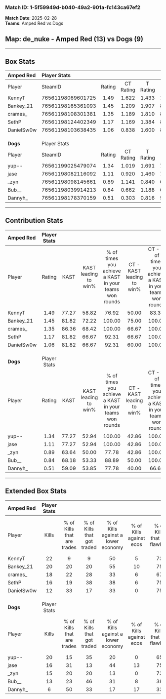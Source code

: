 ### Match ID: 1-5f59949d-b040-49a2-901a-fc143ca67ef2  
**Match Date**: 2025-02-28  
**Teams**: Amped Red vs Dogs  

## **Map**: de_nuke - Amped Red (13) vs Dogs (9)  
---  

## Box Stats  

| **Amped Red** | Player Stats      |        |           |          |       |       |       |         |        |      |     |
| :- | :- | :-: | :-: | :-: | :-: | :-: | :-: | :-: | :-: | :-: | :-: |
| Player        | SteamID           | Rating | CT Rating | T Rating | KAST  |  ADR  | Kills | Assists | Deaths | K/D  | HS% |
| KennyT        | 76561198069601725 |  1.49  |   1.622   |  1.433   | 77.27 | 87.2  |  22   |    2    |   12   | 1.83 | 22  |
| Bankey_21     | 76561198165361093 |  1.45  |   1.209   |  1.907   | 81.82 | 101.5 |  20   |   10    |   15   | 1.33 | 60  |
| crames_       | 76561198108301381 |  1.35  |   1.189   |  1.810   | 86.36 | 94.5  |  18   |    8    |   16   | 1.13 | 44  |
| SethP         | 76561198124402349 |  1.17  |   1.169   |  1.384   | 81.82 | 72.5  |  16   |    3    |   15   | 1.07 | 43  |
| DanielSw0w    | 76561198103638435 |  1.06  |   0.838   |  1.600   | 81.82 | 62.7  |  12   |    5    |   12   | 1.00 | 41  |
|               |                   |        |           |          |       |       |       |         |        |      |     |
|               |                   |        |           |          |       |       |       |         |        |      |     |
|               |                   |        |           |          |       |       |       |         |        |      |     |
| **Dogs**      | Player Stats      |        |           |          |       |       |       |         |        |      |     |
| Player        | SteamID           | Rating | CT Rating | T Rating | KAST  |  ADR  | Kills | Assists | Deaths | K/D  | HS% |
| yup--         | 76561199025479074 |  1.34  |   1.019   |  1.691   | 77.27 | 115.1 |  20   |    4    |   19   | 1.05 | 60  |
| jase          | 76561198082116092 |  1.11  |   0.920   |  1.460   | 77.27 | 79.5  |  16   |    4    |   17   | 0.94 | 37  |
| _zyn          | 76561198098145661 |  0.89  |   1.141   |  0.840   | 63.64 | 55.1  |  15   |    2    |   17   | 0.88 | 73  |
| Bub__         | 76561198039914213 |  0.84  |   0.662   |  1.188   | 68.18 | 54.3  |  13   |    2    |   17   | 0.76 | 53  |
| Dannyh_       | 76561198178370159 |  0.51  |   0.303   |  0.816   | 59.09 | 56.4  |   6   |    8    |   18   | 0.33 | 50  |
---  

## Contribution Stats  

| **Amped Red** | Player Stats |       |                      |                                                        |                           |                                                             |                          |                                                            |
| :- | :-: | :-: | :-: | :-: | :-: | :-: | :-: | :-: |
| Player        |    Rating    | KAST  | KAST leading to win% | % of times you achieve a KAST in your teams won rounds | CT - KAST leading to win% | CT - % of times you achieve a KAST in your teams won rounds | T - KAST leading to win% | T - % of times you achieve a KAST in your teams won rounds |
| KennyT        |     1.49     | 77.27 |        58.82         |                         76.92                          |           50.00           |                            83.33                            |          71.43           |                           71.43                            |
| Bankey_21     |     1.45     | 81.82 |        72.22         |                         100.00                         |           75.00           |                           100.00                            |          70.00           |                           100.00                           |
| crames_       |     1.35     | 86.36 |        68.42         |                         100.00                         |           66.67           |                           100.00                            |          70.00           |                           100.00                           |
| SethP         |     1.17     | 81.82 |        66.67         |                         92.31                          |           66.67           |                           100.00                            |          66.67           |                           85.71                            |
| DanielSw0w    |     1.06     | 81.82 |        66.67         |                         92.31                          |           60.00           |                           100.00                            |          75.00           |                           85.71                            |
|               |              |       |                      |                                                        |                           |                                                             |                          |                                                            |
|               |              |       |                      |                                                        |                           |                                                             |                          |                                                            |
|               |              |       |                      |                                                        |                           |                                                             |                          |                                                            |
| **Dogs**      | Player Stats |       |                      |                                                        |                           |                                                             |                          |                                                            |
| Player        |    Rating    | KAST  | KAST leading to win% | % of times you achieve a KAST in your teams won rounds | CT - KAST leading to win% | CT - % of times you achieve a KAST in your teams won rounds | T - KAST leading to win% | T - % of times you achieve a KAST in your teams won rounds |
| yup--         |     1.34     | 77.27 |        52.94         |                         100.00                         |           42.86           |                           100.00                            |          60.00           |                           100.00                           |
| jase          |     1.11     | 77.27 |        52.94         |                         100.00                         |           42.86           |                           100.00                            |          60.00           |                           100.00                           |
| _zyn          |     0.89     | 63.64 |        50.00         |                         77.78                          |           42.86           |                           100.00                            |          57.14           |                           66.67                            |
| Bub__         |     0.84     | 68.18 |        53.33         |                         88.89                          |           50.00           |                           100.00                            |          55.56           |                           83.33                            |
| Dannyh_       |     0.51     | 59.09 |        53.85         |                         77.78                          |           40.00           |                            66.67                            |          62.50           |                           83.33                            |
---  

## Extended Box Stats  

| **Amped Red** | Player Stats |                            |                            |                                    |                         |                              |                                 |        |                             |                                     |                          |                               |                            |
| :- | :-: | :-: | :-: | :-: | :-: | :-: | :-: | :-: | :-: | :-: | :-: | :-: | :-: |
| Player        |    Kills     | % of Kills that are trades | % of Kills that got traded | % of Kills against a lower economy | % of Kills against ecos | % of Kills that are flawless | % of Kills that are close duels | Deaths | % of Deaths that get traded | % of Deaths against a lower economy | % of Deaths against ecos | % of Deaths that are flawless | % of Deaths that are close |
| KennyT        |      22      |             9              |             9              |                 50                 |            5            |              73              |                5                |   12   |             25              |                 42                  |            8             |              92               |             0              |
| Bankey_21     |      20      |             20             |             20             |                 55                 |           10            |              75              |                5                |   15   |             20              |                 33                  |            0             |              67               |             7              |
| crames_       |      18      |             22             |             28             |                 33                 |            6            |              67              |                6                |   16   |             31              |                 38                  |            6             |              38               |             6              |
| SethP         |      16      |             19             |             38             |                 38                 |            6            |              75              |                6                |   15   |             27              |                 27                  |            0             |              60               |             7              |
| DanielSw0w    |      12      |             33             |             17             |                 33                 |            0            |              75              |                0                |   12   |             42              |                 42                  |            0             |              67               |             8              |
|               |              |                            |                            |                                    |                         |                              |                                 |        |                             |                                     |                          |                               |                            |
|               |              |                            |                            |                                    |                         |                              |                                 |        |                             |                                     |                          |                               |                            |
|               |              |                            |                            |                                    |                         |                              |                                 |        |                             |                                     |                          |                               |                            |
| **Dogs**      | Player Stats |                            |                            |                                    |                         |                              |                                 |        |                             |                                     |                          |                               |                            |
| Player        |    Kills     | % of Kills that are trades | % of Kills that got traded | % of Kills against a lower economy | % of Kills against ecos | % of Kills that are flawless | % of Kills that are close duels | Deaths | % of Deaths that get traded | % of Deaths against a lower economy | % of Deaths against ecos | % of Deaths that are flawless | % of Deaths that are close |
| yup--         |      20      |             15             |             35             |                 20                 |            0            |              65              |               10                |   19   |             16              |                 21                  |            5             |              74               |             5              |
| jase          |      16      |             31             |             13             |                 44                 |           13            |              75              |                0                |   17   |             24              |                 18                  |            6             |              59               |             12             |
| _zyn          |      15      |             20             |             20             |                 13                 |            0            |              73              |                7                |   17   |             18              |                 24                  |            6             |              94               |             6              |
| Bub__         |      13      |             23             |             46             |                 31                 |            8            |              38              |                0                |   17   |             29              |                 18                  |            6             |              88               |             0              |
| Dannyh_       |      6       |             50             |             33             |                 17                 |           17            |              33              |               17                |   18   |             22              |                 28                  |            6             |              67               |             0              |
